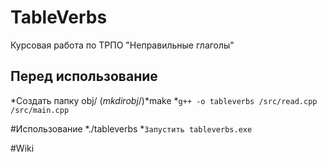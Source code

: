 ﻿# TableVerbs
Курсовая работа по ТРПО "Неправильные глаголы"

## Перед использование
*Создать папку obj/ ($mkdir obj/)
*$make
*`g++ -o tableverbs /src/read.cpp /src/main.cpp`

#Использование
*./tableverbs
*`Запустить tableverbs.exe`

#Wiki
